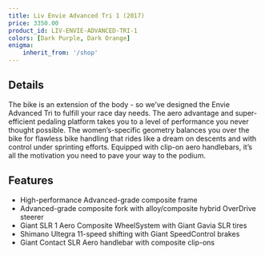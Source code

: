 ```yaml
---
title: Liv Envie Advanced Tri 1 (2017)
price: 3350.00
product_id: LIV-ENVIE-ADVANCED-TRI-1
colors: [Dark Purple, Dark Orange]
enigma:
    inherit_from: '/shop'
---
```


## Details 

The bike is an extension of the body - so we’ve designed the Envie Advanced Tri to fulfill your race day needs. The aero advantage and super-efficient pedaling platform takes you to a level of performance you never thought possible. The women’s-specific geometry balances you over the bike for flawless bike handling that rides like a dream on descents and with control under sprinting efforts. Equipped with clip-on aero handlebars, it’s all the motivation you need to pave your way to the podium.

## Features

* High-performance Advanced-grade composite frame
* Advanced-grade composite fork with alloy/composite hybrid OverDrive steerer
* Giant SLR 1 Aero Composite WheelSystem with Giant Gavia SLR tires
* Shimano Ultegra 11-speed shifting with Giant SpeedControl brakes
* Giant Contact SLR Aero handlebar with composite clip-ons
